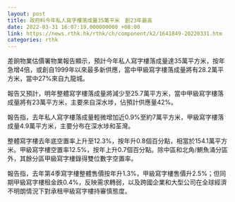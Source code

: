 ```yaml
---
layout: post
title: 政府料今年私人寫字樓落成量35萬平米　創23年最高
date: 2022-03-31 16:07:19.000000000 +08:00
link: https://news.rthk.hk/rthk/ch/component/k2/1641849-20220331.htm
categories: rthk
---
```


差餉物業估價署物業報告顯示，預計今年私人寫字樓落成量達35萬平方米，按年急增4倍，或創自1999年以來最多新供應，當中甲級寫字樓落成量將有28.2萬平方米，當中27%來自九龍城。

報告又預計，明年整體寫字樓落成量將減少至25.7萬平方米，當中甲級寫字樓落成量將有23萬平方米，主要來自深水埗，佔預計供應量42%。

報告指，去年私人寫字樓落成量輕微增加近0.9%至約7萬平方米，甲級寫字樓落成量4.9萬平方米，主要分布在深水埗和荃灣。

整體寫字樓去年底空置率上升至12.3%，按年升0.8個百分點，相當於154.1萬平方米。甲級寫字樓空置率12.5%，按年上升0.7個百分點。除中區和北角/鰂魚涌分區外，其餘分區甲級寫字樓錄得雙位數字空置率。

報告指，去年第4季寫字樓整體售價按年升1.3%，甲級寫字樓售價升2.5%；但同期甲級寫字樓租金跌0.4%，反映需求轉弱，以及跨國企業和大型公司在全球經濟不明朗情況下對承租甲級寫字樓持審慎態度。
